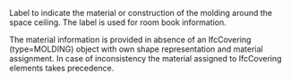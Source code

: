 Label to indicate the material or construction of the molding around the space ceiling. The label is used for room book information.

The material information is provided in absence of an IfcCovering (type=MOLDING) object with own shape representation and material assignment. In case of inconsistency the material assigned to IfcCovering elements takes precedence.